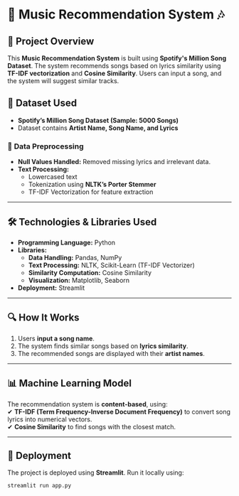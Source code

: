 # 🎵 Music Recommendation System 🎶  

## 📌 Project Overview  
This **Music Recommendation System** is built using **Spotify's Million Song Dataset**. The system recommends songs based on lyrics similarity using **TF-IDF vectorization** and **Cosine Similarity**. Users can input a song, and the system will suggest similar tracks.  

## 📂 Dataset Used  
- **Spotify’s Million Song Dataset (Sample: 5000 Songs)**  
- Dataset contains **Artist Name, Song Name, and Lyrics**  

### 🔹 **Data Preprocessing**  
- **Null Values Handled:** Removed missing lyrics and irrelevant data.  
- **Text Processing:**  
  - Lowercased text  
  - Tokenization using **NLTK’s Porter Stemmer**  
  - TF-IDF Vectorization for feature extraction  

---

## 🛠️ Technologies & Libraries Used  
- **Programming Language:** Python  
- **Libraries:**  
  - **Data Handling:** Pandas, NumPy  
  - **Text Processing:** NLTK, Scikit-Learn (TF-IDF Vectorizer)  
  - **Similarity Computation:** Cosine Similarity  
  - **Visualization:** Matplotlib, Seaborn  
- **Deployment:** Streamlit  

---

## 🔍 How It Works  
1. Users **input a song name**.  
2. The system finds similar songs based on **lyrics similarity**.  
3. The recommended songs are displayed with their **artist names**.  

---

## 📊 Machine Learning Model  
The recommendation system is **content-based**, using:  
✔ **TF-IDF (Term Frequency-Inverse Document Frequency)** to convert song lyrics into numerical vectors.  
✔ **Cosine Similarity** to find songs with the closest match.  

---

## 🚀 Deployment  
The project is deployed using **Streamlit**. Run it locally using:  
```bash
streamlit run app.py
